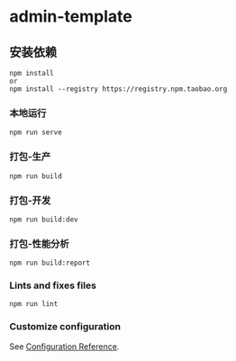 # admin-template

## 安装依赖
```
npm install
or
npm install --registry https://registry.npm.taobao.org
```

### 本地运行
```
npm run serve
```

### 打包-生产
```
npm run build
```

### 打包-开发
```
npm run build:dev
```

### 打包-性能分析
```
npm run build:report
```

### Lints and fixes files
```
npm run lint
```

### Customize configuration
See [Configuration Reference](https://cli.vuejs.org/config/).
